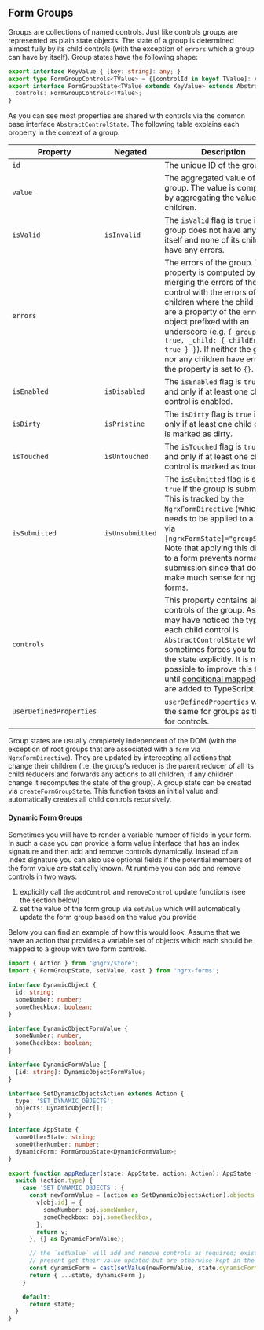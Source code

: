 ## Form Groups

Groups are collections of named controls. Just like controls groups are represented as plain state objects. The state of a group is determined almost fully by its child controls (with the exception of `errors` which a group can have by itself). Group states have the following shape:

```typescript
export interface KeyValue { [key: string]: any; }
export type FormGroupControls<TValue> = {[controlId in keyof TValue]: AbstractControlState<TValue[controlId]> };
export interface FormGroupState<TValue extends KeyValue> extends AbstractControlState<TValue> {
  controls: FormGroupControls<TValue>;
}
```

As you can see most properties are shared with controls via the common base interface `AbstractControlState`. The following table explains each property in the context of a group.

|Property|Negated|Description|
|-|-|-|
|`id`||The unique ID of the group.|
|`value`||The aggregated value of the group. The value is computed by aggregating the values of all children.|
|`isValid`|`isInvalid`|The `isValid` flag is `true` if the group does not have any errors itself and none of its children have any errors.|
|`errors`||The errors of the group. This property is computed by merging the errors of the control with the errors of all children where the child errors are a property of the `errors` object prefixed with an underscore (e.g. `{ groupError: true, _child: { childError: true } }`). If neither the group nor any children have errors the property is set to `{}`.|
|`isEnabled`|`isDisabled`|The `isEnabled` flag is `true` if and only if at least one child control is enabled.|
|`isDirty`|`isPristine`|The `isDirty` flag is `true` if and only if at least one child control is marked as dirty.|
|`isTouched`|`isUntouched`|The `isTouched` flag is `true` if and only if at least one child control is marked as touched.|
|`isSubmitted`|`isUnsubmitted`|The `isSubmitted` flag is set to `true` if the group is submitted. This is tracked by the `NgrxFormDirective` (which needs to be applied to a form via `[ngrxFormState]="groupState"`). Note that applying this directive to a form prevents normal form submission since that does not make much sense for ngrx forms.|
|`controls`||This property contains all child controls of the group. As you may have noticed the type of each child control is `AbstractControlState` which sometimes forces you to cast the state explicitly. It is not possible to improve this typing until [conditional mapped types](https://github.com/Microsoft/TypeScript/issues/12424) are added to TypeScript.|
|`userDefinedProperties`||`userDefinedProperties` work the same for groups as they do for controls.|

Group states are usually completely independent of the DOM (with the exception of root groups that are associated with a `form` via `NgrxFormDirective`). They are updated by intercepting all actions that change their children (i.e. the group's reducer is the parent reducer of all its child reducers and forwards any actions to all children; if any children change it recomputes the state of the group). A group state can be created via `createFormGroupState`. This function takes an initial value and automatically creates all child controls recursively.

#### Dynamic Form Groups

Sometimes you will have to render a variable number of fields in your form. In such a case you can provide a form value interface that has an index signature and then add and remove controls dynamically. Instead of an index signature you can also use optional fields if the potential members of the form value are statically known. At runtime you can add and remove controls in two ways:

1) explicitly call the `addControl` and `removeControl` update functions (see the section below)
2) set the value of the form group via `setValue` which will automatically update the form group based on the value you provide

Below you can find an example of how this would look. Assume that we have an action that provides a variable set of objects which each should be mapped to a group with two form controls.

```typescript
import { Action } from '@ngrx/store';
import { FormGroupState, setValue, cast } from 'ngrx-forms';

interface DynamicObject {
  id: string;
  someNumber: number;
  someCheckbox: boolean;
}

interface DynamicObjectFormValue {
  someNumber: number;
  someCheckbox: boolean;
}

interface DynamicFormValue {
  [id: string]: DynamicObjectFormValue;
}

interface SetDynamicObjectsAction extends Action {
  type: 'SET_DYNAMIC_OBJECTS';
  objects: DynamicObject[];
}

interface AppState {
  someOtherState: string;
  someOtherNumber: number;
  dynamicForm: FormGroupState<DynamicFormValue>;
}

export function appReducer(state: AppState, action: Action): AppState {
  switch (action.type) {
    case 'SET_DYNAMIC_OBJECTS': {
      const newFormValue = (action as SetDynamicObjectsAction).objects.reduce((v, obj) => {
        v[obj.id] = {
          someNumber: obj.someNumber,
          someCheckbox: obj.someCheckbox,
        };
        return v;
      }, {} as DynamicFormValue);

      // the `setValue` will add and remove controls as required; existing controls that are still
      // present get their value updated but are otherwise kept in the same state as before
      const dynamicForm = cast(setValue(newFormValue, state.dynamicForm));
      return { ...state, dynamicForm };
    }

    default:
      return state;
  }
}
```
